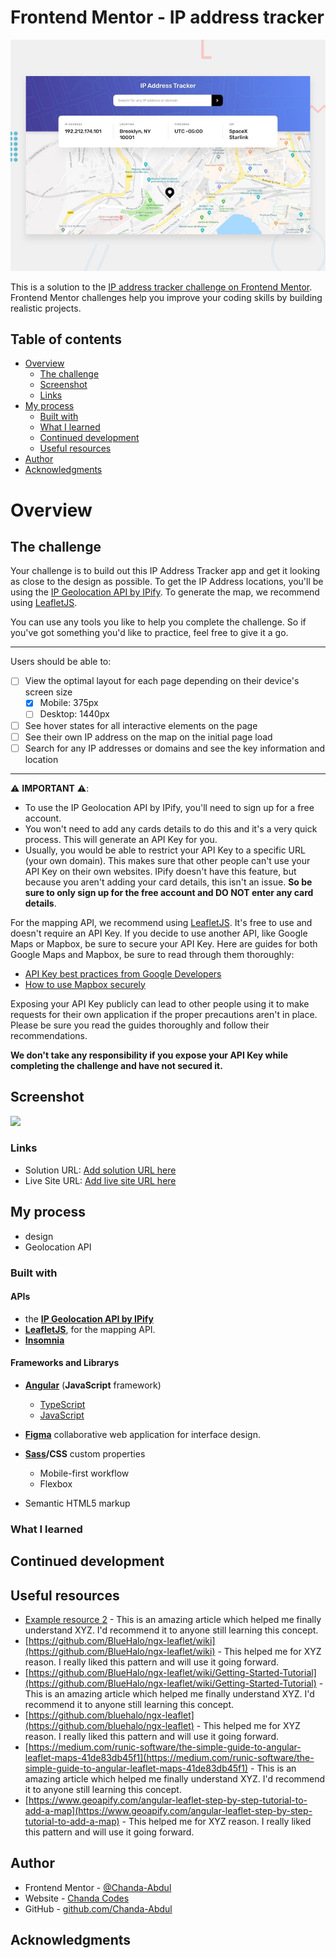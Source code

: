 # Frontend Mentor - IP address tracker

![Design preview for the IP address tracker coding challenge](/src/assets/design/desktop-preview.jpg)

This is a solution to the [IP address tracker challenge on Frontend Mentor](https://www.frontendmentor.io/challenges/ip-address-tracker-I8-0yYAH0). Frontend Mentor challenges help you improve your coding skills by building realistic projects. 

## Table of contents

- [Overview](#overview)
  - [The challenge](#the-challenge)
  - [Screenshot](#screenshot)
  - [Links](#links)
- [My process](#my-process)
  - [Built with](#built-with)
  - [What I learned](#what-i-learned)
  - [Continued development](#continued-development)
  - [Useful resources](#useful-resources)
- [Author](#author)
- [Acknowledgments](#acknowledgments)


# Overview

## The challenge

Your challenge is to build out this IP Address Tracker app and get it looking as close to the design as possible. To get the IP Address locations, you'll be using the [IP Geolocation API by IPify](https://geo.ipify.org/). To generate the map, we recommend using [LeafletJS](https://leafletjs.com/).

You can use any tools you like to help you complete the challenge. So if you've got something you'd like to practice, feel free to give it a go.

---
Users should be able to:

- [ ] View the optimal layout for each page depending on their device's screen size
  - [x] Mobile: 375px
  - [ ] Desktop: 1440px
- [ ] See hover states for all interactive elements on the page
- [ ] See their own IP address on the map on the initial page load
- [ ] Search for any IP addresses or domains and see the key information and location

---

⚠️ **IMPORTANT** ⚠️: 
- To use the IP Geolocation API by IPify, you'll need to sign up for a free account. 
- You won't need to add any cards details to do this and it's a very quick process. This will generate an API Key for you. 
- Usually, you would be able to restrict your API Key to a specific URL (your own domain). This makes sure that other people can't use your API Key on their own websites. IPify doesn't have this feature, but because you aren't adding your card details, this isn't an issue. **So be sure to only sign up for the free account and DO NOT enter any card details**.

For the mapping API, we recommend using [LeafletJS](https://leafletjs.com/). It's free to use and doesn't require an API Key. If you decide to use another API, like Google Maps or Mapbox, be sure to secure your API Key. Here are guides for both Google Maps and Mapbox, be sure to read through them thoroughly:

- [API Key best practices from Google Developers](https://developers.google.com/maps/api-key-best-practices)
- [How to use Mapbox securely](https://docs.mapbox.com/help/troubleshooting/how-to-use-mapbox-securely/)

Exposing your API Key publicly can lead to other people using it to make requests for their own application if the proper precautions aren't in place. Please be sure you read the guides thoroughly and follow their recommendations.

**We don't take any responsibility if you expose your API Key while completing the challenge and have not secured it.**



## Screenshot

![](./screenshot.jpg)



### Links

- Solution URL: [Add solution URL here](https://your-solution-url.com)
- Live Site URL: [Add live site URL here](https://your-live-site-url.com)

## My process
- design
- Geolocation API 

### Built with
#### APIs

- the <b>[IP Geolocation API by IPify](https://geo.ipify.org/docs)</b>
-  <b>[LeafletJS](https://leafletjs.com/)</b>, for the mapping API.
- <b>[Insomnia]()</b>

#### Frameworks and Librarys
- <b>[Angular](https://angular.io/)</b> (<b>JavaScript</b> framework)

  - [TypeScript](https://www.typescriptlang.org/)
  - [JavaScript](https://www.javascript.com/)
- <b>[Figma](https://www.figma.com/)</b> collaborative web application for interface design.
- <b>[Sass](https://sass-lang.com/)/CSS</b> custom properties
  - Mobile-first workflow
  - Flexbox
- Semantic HTML5 markup

### What I learned

<!-- Use this section to recap over some of your major learnings while working through this project. Writing these out and providing code samples of areas you want to highlight is a great way to reinforce your own knowledge.

To see how you can add code snippets, see below:

```html
<h1>Some HTML code I'm proud of</h1>
```
```css
.proud-of-this-css {
  color: papayawhip;
}
```
```js
const proudOfThisFunc = () => {
  console.log('🎉')
}
``` -->



## Continued development

<!-- Use this section to outline areas that you want to continue focusing on in future projects. These could be concepts you're still not completely comfortable with or techniques you found useful that you want to refine and perfect. -->



## Useful resources

- [Example resource 2](https://angular.io/guide/http) - This is an amazing article which helped me finally understand XYZ. I'd recommend it to anyone still learning this concept.
- [https://github.com/BlueHalo/ngx-leaflet/wiki](https://github.com/BlueHalo/ngx-leaflet/wiki) - This helped me for XYZ reason. I really liked this pattern and will use it going forward.
- [https://github.com/BlueHalo/ngx-leaflet/wiki/Getting-Started-Tutorial](https://github.com/BlueHalo/ngx-leaflet/wiki/Getting-Started-Tutorial) - This is an amazing article which helped me finally understand XYZ. I'd recommend it to anyone still learning this concept.
- [https://github.com/bluehalo/ngx-leaflet](https://github.com/bluehalo/ngx-leaflet) - This helped me for XYZ reason. I really liked this pattern and will use it going forward.
- [https://medium.com/runic-software/the-simple-guide-to-angular-leaflet-maps-41de83db45f1](https://medium.com/runic-software/the-simple-guide-to-angular-leaflet-maps-41de83db45f1) - This is an amazing article which helped me finally understand XYZ. I'd recommend it to anyone still learning this concept.
- [https://www.geoapify.com/angular-leaflet-step-by-step-tutorial-to-add-a-map](https://www.geoapify.com/angular-leaflet-step-by-step-tutorial-to-add-a-map) - This helped me for XYZ reason. I really liked this pattern and will use it going forward.

## Author

- Frontend Mentor - [@Chanda-Abdul](https://www.frontendmentor.io/profile/Chanda-Abdul)
- Website - [Chanda Codes](https://chandacodes.com/)
- GitHub - [github.com/Chanda-Abdul](https://github.com/Chanda-Abdul)

## Acknowledgments

<!-- This is where you can give a hat tip to anyone who helped you out on this project. Perhaps you worked in a team or got some inspiration from someone else's solution. This is the perfect place to give them some credit. -->



